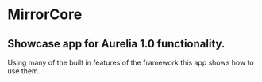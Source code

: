 # MirrorCore

## Showcase app for Aurelia 1.0 functionality.

Using many of the built in features of the framework this app shows how to use them.
 